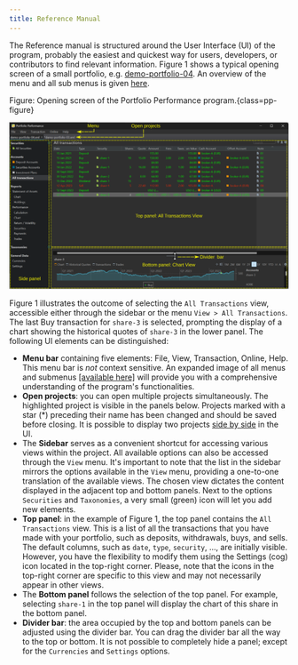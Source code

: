 ```yaml
---
title: Reference Manual
---
```


The Reference manual is structured around the User Interface (UI) of the program, probably the easiest and quickest way for users, developers, or contributors to find relevant information. Figure 1 shows a typical opening screen of a small portfolio, e.g. [demo-portfolio-04](../assets/demo-portfolio-04.xml). An overview of the menu and all sub menus is given [here](./menu.md).

Figure: Opening screen of the Portfolio Performance program.{class=pp-figure}

![](./images/components-UI.svg)

Figure 1 illustrates the outcome of selecting the `All Transactions` view, accessible either through the sidebar or the menu `View > All Transactions`. The last Buy transaction for `share-3` is selected, prompting the display of a chart showing the historical quotes of `share-3` in the lower panel. The following UI elements can be distinguished:

- **Menu bar** containing five elements: File, View, Transaction, Online, Help. This menu bar is *not* context sensitive. An expanded image of all menus and submenus [[available here]](menu.md) will provide you with a comprehensive understanding of the program's functionalities.
- **Open projects**: you can open multiple projects simultaneously. The highlighted project is visible in the panels below. Projects marked with a star (*) preceding their name has been changed and should be saved before closing. It is possible to display two projects [side by side](../how-to/copy-securities.md) in the UI.
-  The **Sidebar** serves as a convenient shortcut for accessing various views within the project. All available options can also be accessed through the `View` menu. It's important to note that the list in the sidebar mirrors the options available in the `View` menu, providing a one-to-one translation of the available views. The chosen view dictates the content displayed in the adjacent top and bottom panels. Next to the options `Securities` and `Taxonomies`, a very small (green) icon will let you add new elements.
- **Top panel**: in the example of Figure 1, the top panel contains the `All Transactions` view. This is a list of all the transactions that you have made with your portfolio, such as deposits, withdrawals, buys, and sells. The default columns, such as `date`, `type`, `security`, ..., are initially visible. However, you have the flexibility to modify them using the Settings (cog) icon located in the top-right corner. Please, note that the icons in the top-right corner are specific to this view and may not necessarily appear in other views.
- The **Bottom panel** follows the selection of the top panel. For example, selecting `share-1` in the top panel will display the chart of this share in the bottom panel.
- **Divider bar**: the area occupied by the top and bottom panels can be adjusted using the divider bar. You can drag the divider bar all the way to the top or bottom. It is not possible to completely hide a panel; except for the `Currencies` and `Settings` options.
